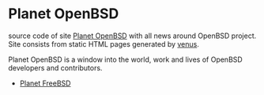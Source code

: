 # Planet OpenBSD

source code of site [Planet OpenBSD](http://openbsdnow.org/)
with all news around OpenBSD project.  Site consists from static HTML pages
generated by [venus](http://www.intertwingly.net/code/venus/).

Planet OpenBSD is a window into the world, work and lives of OpenBSD developers
and contributors.

- [Planet FreeBSD](https://planet.freebsd.org/)
